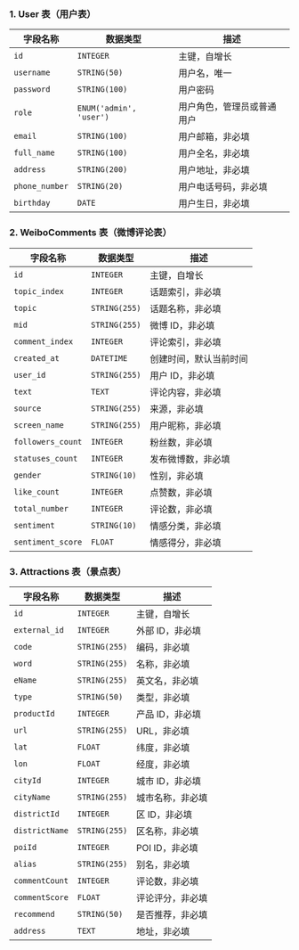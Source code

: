 

### 1. **User 表（用户表）**

| 字段名称        | 数据类型         | 描述                           |
|-----------------|------------------|--------------------------------|
| `id`            | `INTEGER`        | 主键，自增长                    |
| `username`      | `STRING(50)`      | 用户名，唯一                    |
| `password`      | `STRING(100)`     | 用户密码                        |
| `role`          | `ENUM('admin', 'user')` | 用户角色，管理员或普通用户    |
| `email`         | `STRING(100)`     | 用户邮箱，非必填                 |
| `full_name`     | `STRING(100)`     | 用户全名，非必填                |
| `address`       | `STRING(200)`     | 用户地址，非必填                |
| `phone_number`  | `STRING(20)`      | 用户电话号码，非必填            |
| `birthday`      | `DATE`            | 用户生日，非必填                |

### 2. **WeiboComments 表（微博评论表）**

| 字段名称         | 数据类型        | 描述                           |
|------------------|-----------------|--------------------------------|
| `id`             | `INTEGER`       | 主键，自增长                    |
| `topic_index`    | `INTEGER`       | 话题索引，非必填                |
| `topic`          | `STRING(255)`   | 话题名称，非必填                |
| `mid`            | `STRING(255)`   | 微博 ID，非必填                 |
| `comment_index`  | `INTEGER`       | 评论索引，非必填                |
| `created_at`     | `DATETIME`      | 创建时间，默认当前时间          |
| `user_id`        | `STRING(255)`   | 用户 ID，非必填                 |
| `text`           | `TEXT`          | 评论内容，非必填                |
| `source`         | `STRING(255)`   | 来源，非必填                   |
| `screen_name`    | `STRING(255)`   | 用户昵称，非必填                |
| `followers_count`| `INTEGER`       | 粉丝数，非必填                  |
| `statuses_count` | `INTEGER`       | 发布微博数，非必填              |
| `gender`         | `STRING(10)`    | 性别，非必填                    |
| `like_count`     | `INTEGER`       | 点赞数，非必填                  |
| `total_number`   | `INTEGER`       | 评论数，非必填                  |
| `sentiment`      | `STRING(10)`    | 情感分类，非必填                |
| `sentiment_score`| `FLOAT`         | 情感得分，非必填                |

### 3. **Attractions 表（景点表）**

| 字段名称        | 数据类型        | 描述                           |
|-----------------|-----------------|--------------------------------|
| `id`            | `INTEGER`       | 主键，自增长                    |
| `external_id`   | `INTEGER`       | 外部 ID，非必填                 |
| `code`          | `STRING(255)`   | 编码，非必填                   |
| `word`          | `STRING(255)`   | 名称，非必填                   |
| `eName`         | `STRING(255)`   | 英文名，非必填                 |
| `type`          | `STRING(50)`    | 类型，非必填                   |
| `productId`     | `INTEGER`       | 产品 ID，非必填                 |
| `url`           | `STRING(255)`   | URL，非必填                    |
| `lat`           | `FLOAT`         | 纬度，非必填                   |
| `lon`           | `FLOAT`         | 经度，非必填                   |
| `cityId`        | `INTEGER`       | 城市 ID，非必填                 |
| `cityName`      | `STRING(255)`   | 城市名称，非必填               |
| `districtId`    | `INTEGER`       | 区 ID，非必填                   |
| `districtName`  | `STRING(255)`   | 区名称，非必填                 |
| `poiId`         | `INTEGER`       | POI ID，非必填                  |
| `alias`         | `STRING(255)`   | 别名，非必填                   |
| `commentCount`  | `INTEGER`       | 评论数，非必填                 |
| `commentScore`  | `FLOAT`         | 评论评分，非必填               |
| `recommend`     | `STRING(50)`    | 是否推荐，非必填               |
| `address`       | `TEXT`          | 地址，非必填                   |

